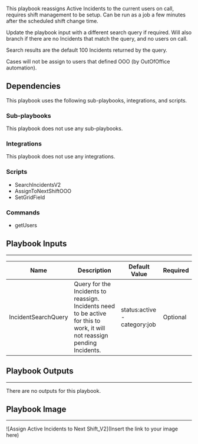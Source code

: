 This playbook reassigns Active Incidents to the current users on call, requires shift management to be setup.   Can be run as a job a few minutes after the scheduled shift change time.

Update the playbook input with a different search query if required.  Will also branch if there are no Incidents that match the query, and no users on call. 

Search results are the default 100 Incidents returned by the query.

Cases will not be assign to users that defined OOO (by OutOfOffice automation).

## Dependencies
This playbook uses the following sub-playbooks, integrations, and scripts.

### Sub-playbooks
This playbook does not use any sub-playbooks.

### Integrations
This playbook does not use any integrations.

### Scripts
* SearchIncidentsV2
* AssignToNextShiftOOO
* SetGridField

### Commands
* getUsers

## Playbook Inputs
---

| **Name** | **Description** | **Default Value** | **Required** |
| --- | --- | --- | --- |
| IncidentSearchQuery | Query for the Incidents to reassign.  Incidents need to be active for this to work, it will not reassign pending Incidents.  | status:active  -category:job  | Optional |

## Playbook Outputs
---
There are no outputs for this playbook.

## Playbook Image
---
![Assign Active Incidents to Next Shift_V2](Insert the link to your image here)